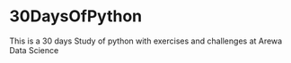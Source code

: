 # 30DaysOfPython
This is a 30 days Study of python with exercises and challenges at Arewa Data Science
